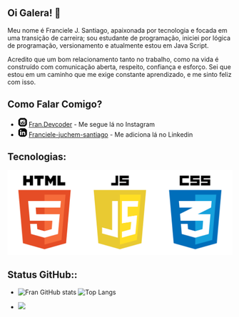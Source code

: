 ## Oi Galera! 👋

Meu nome é Franciele J. Santiago,  apaixonada por tecnologia e  focada em uma transição de carreira; sou estudante de programação, iniciei por lógica de programação, versionamento e atualmente estou em  Java Script.

Acredito que um bom relacionamento tanto no trabalho, como na vida é construído com comunicação aberta, respeito, confiança e esforço.
Sei que estou em um caminho que me exige constante aprendizado, e me sinto feliz com isso.




 <h2>Como Falar Comigo?</h2>
  <ul>
    <li> <img src="icone-instagram.png" alt="icone do Instagram"> <a
        href="http://instagram.com/fran.devcoder?igshid=NGExMmI2TkyZg==" target="_blank"
        rel="External">Fran.Devcoder</a> - Me segue lá no Instagram</li>
    <li> <img src="icone-linkedin.png" alt="icone do linkedin"> <a
        href="https://www.linkedin.com/in/franciele-juchem-santiago-9ba56a264/" target="_blank" rel="external">
        Franciele-juchem-santiago</a> </a> - Me adiciona lá no Linkedin</li>
  </ul>

 <h2>Tecnologias:</h2> 
  <img src="1499794874html5-js-css3-logo-png.png">


   <h2>Status GitHub::</h2>

 - ![Fran GitHub stats](https://github-readme-stats.vercel.app/api?username=Franciele-JSantiago&theme=tokyonight&show_icons=true) ![Top Langs](https://github-readme-stats.vercel.app/api/top-langs/?username=Franciele-JSantiago&theme=tokyonight&show_progress=true)



 - ![](https://komarev.com/ghpvc/?username=Franciele-JSantiago)
